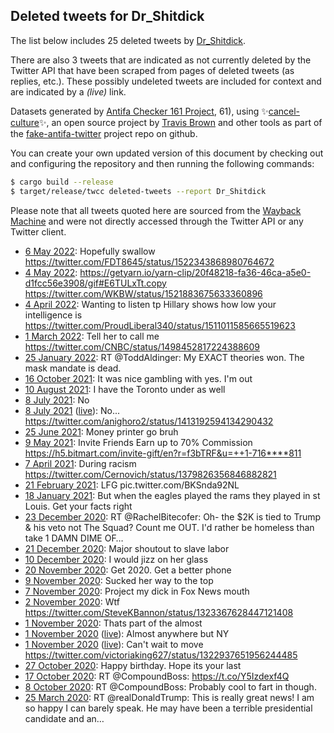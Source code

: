 ## Deleted tweets for Dr_Shitdick

The list below includes 25 deleted tweets by
[Dr_Shitdick](https://twitter.com/Dr_Shitdick).

There are also 3 tweets that are indicated as not currently
deleted by the Twitter API that have been scraped from pages of deleted tweets (as replies, etc.).
These possibly undeleted tweets are included for context and are indicated by a _(live)_ link.


Datasets generated by [Antifa Checker 161 Project](https://twitter.com/antifacheck161), 61), using ✨[cancel-culture](https://github.com/travisbrown/cancel-culture)✨, an open source project by 
[Travis Brown](https://twitter.com/travisbrown) and other tools as part of the 
[fake-antifa-twitter](https://github.com/antifacheck161/fake-antifa-twitter) project repo on github.

You can create your own updated version of this document by checking out and configuring the
repository and then running the following commands:

```bash
$ cargo build --release
$ target/release/twcc deleted-tweets --report Dr_Shitdick
```

Please note that all tweets quoted here are sourced from the
[Wayback Machine](https://web.archive.org) and were not directly accessed through the Twitter API or
any Twitter client.

* [ 6 May 2022](https://web.archive.org/web/20220506010417/https://twitter.com/Dr_Shitdick/status/1522381671936495617): Hopefully swallow https://twitter.com/FDT8645/status/1522343868980764672 <!--1522381671936495617-->
* [ 4 May 2022](https://web.archive.org/web/20220504161620/https://twitter.com/Dr_Shitdick/status/1521886314244804608): https://getyarn.io/yarn-clip/20f48218-fa36-46ca-a5e0-d1fcc56e3908/gif#E6TULxTt.copy  https://twitter.com/WKBW/status/1521883675633360896 <!--1521886314244804608-->
* [ 4 April 2022](https://web.archive.org/web/20220404221348/https://twitter.com/Dr_Shitdick/status/1511104396687466496): Wanting to listen tp Hillary shows how low your intelligence is https://twitter.com/ProudLiberal340/status/1511011585665519623 <!--1511104396687466496-->
* [ 1 March 2022](https://web.archive.org/web/20220301004615/https://twitter.com/Dr_Shitdick/status/1498459487270846468): Tell her to call me https://twitter.com/CNBC/status/1498452817224388609 <!--1498459487270846468-->
* [25 January 2022](https://web.archive.org/web/20220125001121/https://twitter.com/Dr_Shitdick/status/1485767209666363393): RT @ToddAldinger: My EXACT theories won. The mask mandate is dead. <!--1485767209666363393-->
* [16 October 2021](https://web.archive.org/web/20211016054110/https://twitter.com/Dr_Shitdick/status/1449249000868175872): It was nice gambling with yes. I'm out <!--1449249000868175872-->
* [10 August 2021](https://web.archive.org/web/20210810221438/https://twitter.com/Dr_Shitdick/status/1425218963068293123): I have the Toronto under as well <!--1425218963068293123-->
* [ 8 July 2021](https://web.archive.org/web/20210708192912/https://twitter.com/Dr_Shitdick/status/1413218579806310404): No <!--1413218579806310404-->
* [ 8 July 2021](https://web.archive.org/web/20210708192912/https://twitter.com/Dr_Shitdick/status/1413218579806310404) ([live](https://twitter.com/Dr_Shitdick/status/1413202345396248587)): No... https://twitter.com/anighoro2/status/1413192594134290432 <!--1413202345396248587-->
* [25 June 2021](https://web.archive.org/web/20210625022755/https://twitter.com/Dr_Shitdick/status/1408250538588880902): Money printer go bruh <!--1408250538588880902-->
* [ 9 May 2021](https://web.archive.org/web/20210509000314/https://twitter.com/Dr_Shitdick/status/1391181299273117701): Invite Friends Earn up to 70% Commission  https://h5.bitmart.com/invite-gift/en?r=f3bTRF&u=++1-716****811 <!--1391181299273117701-->
* [ 7 April 2021](https://web.archive.org/web/20210407160238/https://twitter.com/Dr_Shitdick/status/1379826803313942529): During racism https://twitter.com/Cernovich/status/1379826356846882821 <!--1379826803313942529-->
* [21 February 2021](https://web.archive.org/web/20210221152003/https://twitter.com/Dr_Shitdick/status/1363508070165471235): LFG pic.twitter.com/BKSnda92NL <!--1363508070165471235-->
* [18 January 2021](https://web.archive.org/web/20210118143223/https://twitter.com/Dr_Shitdick/status/1351175330401234946): But when the eagles played the rams they played in st Louis. Get your facts right <!--1351175330401234946-->
* [23 December 2020](https://web.archive.org/web/20201223041541/https://twitter.com/Dr_Shitdick/status/1341598327666831360): RT @RachelBitecofer: Oh- the $2K is tied to Trump &amp; his veto not The Squad?   Count me OUT. I'd rather be homeless than take 1 DAMN DIME OF… <!--1341598327666831360-->
* [21 December 2020](https://web.archive.org/web/20201221042542/https://twitter.com/Dr_Shitdick/status/1340875979728760834): Major shoutout to slave labor <!--1340875979728760834-->
* [10 December 2020](https://web.archive.org/web/20201210191949/https://twitter.com/Dr_Shitdick/status/1337114662496776194): I would jizz on her glass <!--1337114662496776194-->
* [20 November 2020](https://web.archive.org/web/20201120182458/https://twitter.com/Dr_Shitdick/status/1329853204264329218): Get 2020. Get a better phone <!--1329853204264329218-->
* [ 9 November 2020](https://web.archive.org/web/20201109231323/https://twitter.com/Dr_Shitdick/status/1325938245771866112): Sucked her way to the top <!--1325938245771866112-->
* [ 7 November 2020](https://web.archive.org/web/20201107193147/https://twitter.com/Dr_Shitdick/status/1325158923121405953): Project my dick in Fox News mouth <!--1325158923121405953-->
* [ 2 November 2020](https://web.archive.org/web/20201102205814/https://twitter.com/Dr_Shitdick/status/1323368706467127296): Wtf https://twitter.com/SteveKBannon/status/1323367628447121408 <!--1323368706467127296-->
* [ 1 November 2020](https://web.archive.org/web/20201101164921/https://twitter.com/Dr_Shitdick/status/1322943748473585665): Thats part of the almost <!--1322943748473585665-->
* [ 1 November 2020](https://web.archive.org/web/20201101164921/https://twitter.com/Dr_Shitdick/status/1322943748473585665) ([live](https://twitter.com/Dr_Shitdick/status/1322942929460224005)): Almost anywhere but NY <!--1322942929460224005-->
* [ 1 November 2020](https://web.archive.org/web/20201101164921/https://twitter.com/Dr_Shitdick/status/1322943748473585665) ([live](https://twitter.com/Dr_Shitdick/status/1322942285340987400)): Can't wait to move https://twitter.com/victoriaking627/status/1322937651956244485 <!--1322942285340987400-->
* [27 October 2020](https://web.archive.org/web/20201027004803/https://twitter.com/Dr_Shitdick/status/1320889587972120577): Happy birthday. Hope its your last <!--1320889587972120577-->
* [17 October 2020](https://web.archive.org/web/20201017005233/https://twitter.com/Dr_Shitdick/status/1317267220465094658): RT @CompoundBoss: https://t.co/Y5Izdexf4Q <!--1317267220465094658-->
* [ 8 October 2020](https://web.archive.org/web/20201008183750/https://twitter.com/Dr_Shitdick/status/1314273817041215489): RT @CompoundBoss: Probably cool to fart in though. <!--1314273817041215489-->
* [25 March 2020](https://web.archive.org/web/20200325121050/https://twitter.com/Dr_Shitdick/status/1242786015749771264): RT @realDonaldTrump: This is really great news! I am so happy I can barely speak. He may have been a terrible presidential candidate and an… <!--1242786015749771264-->
